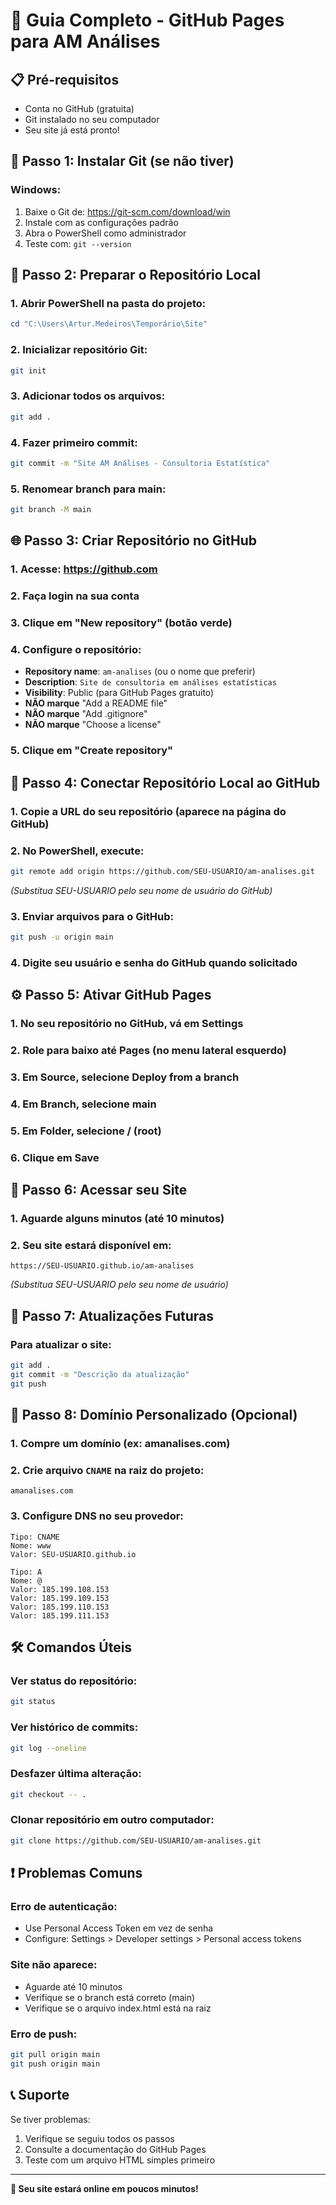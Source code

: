 # 🚀 Guia Completo - GitHub Pages para AM Análises

## 📋 Pré-requisitos
- Conta no GitHub (gratuita)
- Git instalado no seu computador
- Seu site já está pronto!

## 🔧 Passo 1: Instalar Git (se não tiver)

### Windows:
1. Baixe o Git de: https://git-scm.com/download/win
2. Instale com as configurações padrão
3. Abra o PowerShell como administrador
4. Teste com: `git --version`

## 📁 Passo 2: Preparar o Repositório Local

### 1. Abrir PowerShell na pasta do projeto:
```powershell
cd "C:\Users\Artur.Medeiros\Temporário\Site"
```

### 2. Inicializar repositório Git:
```bash
git init
```

### 3. Adicionar todos os arquivos:
```bash
git add .
```

### 4. Fazer primeiro commit:
```bash
git commit -m "Site AM Análises - Consultoria Estatística"
```

### 5. Renomear branch para main:
```bash
git branch -M main
```

## 🌐 Passo 3: Criar Repositório no GitHub

### 1. Acesse: https://github.com
### 2. Faça login na sua conta
### 3. Clique em "New repository" (botão verde)
### 4. Configure o repositório:
   - **Repository name**: `am-analises` (ou o nome que preferir)
   - **Description**: `Site de consultoria em análises estatísticas`
   - **Visibility**: Public (para GitHub Pages gratuito)
   - **NÃO marque** "Add a README file"
   - **NÃO marque** "Add .gitignore"
   - **NÃO marque** "Choose a license"

### 5. Clique em "Create repository"

## 🔗 Passo 4: Conectar Repositório Local ao GitHub

### 1. Copie a URL do seu repositório (aparece na página do GitHub)
### 2. No PowerShell, execute:
```bash
git remote add origin https://github.com/SEU-USUARIO/am-analises.git
```
*(Substitua SEU-USUARIO pelo seu nome de usuário do GitHub)*

### 3. Enviar arquivos para o GitHub:
```bash
git push -u origin main
```

### 4. Digite seu usuário e senha do GitHub quando solicitado

## ⚙️ Passo 5: Ativar GitHub Pages

### 1. No seu repositório no GitHub, vá em **Settings**
### 2. Role para baixo até **Pages** (no menu lateral esquerdo)
### 3. Em **Source**, selecione **Deploy from a branch**
### 4. Em **Branch**, selecione **main**
### 5. Em **Folder**, selecione **/ (root)**
### 6. Clique em **Save**

## 🎉 Passo 6: Acessar seu Site

### 1. Aguarde alguns minutos (até 10 minutos)
### 2. Seu site estará disponível em:
   ```
   https://SEU-USUARIO.github.io/am-analises
   ```
   *(Substitua SEU-USUARIO pelo seu nome de usuário)*

## 🔄 Passo 7: Atualizações Futuras

### Para atualizar o site:
```bash
git add .
git commit -m "Descrição da atualização"
git push
```

## 🎨 Passo 8: Domínio Personalizado (Opcional)

### 1. Compre um domínio (ex: amanalises.com)
### 2. Crie arquivo `CNAME` na raiz do projeto:
   ```
   amanalises.com
   ```
### 3. Configure DNS no seu provedor:
   ```
   Tipo: CNAME
   Nome: www
   Valor: SEU-USUARIO.github.io
   
   Tipo: A
   Nome: @
   Valor: 185.199.108.153
   Valor: 185.199.109.153
   Valor: 185.199.110.153
   Valor: 185.199.111.153
   ```

## 🛠️ Comandos Úteis

### Ver status do repositório:
```bash
git status
```

### Ver histórico de commits:
```bash
git log --oneline
```

### Desfazer última alteração:
```bash
git checkout -- .
```

### Clonar repositório em outro computador:
```bash
git clone https://github.com/SEU-USUARIO/am-analises.git
```

## ❗ Problemas Comuns

### Erro de autenticação:
- Use Personal Access Token em vez de senha
- Configure: Settings > Developer settings > Personal access tokens

### Site não aparece:
- Aguarde até 10 minutos
- Verifique se o branch está correto (main)
- Verifique se o arquivo index.html está na raiz

### Erro de push:
```bash
git pull origin main
git push origin main
```

## 📞 Suporte

Se tiver problemas:
1. Verifique se seguiu todos os passos
2. Consulte a documentação do GitHub Pages
3. Teste com um arquivo HTML simples primeiro

---

**🎯 Seu site estará online em poucos minutos!**
